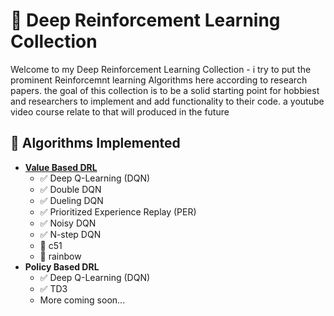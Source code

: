 # 🧠 Deep Reinforcement Learning Collection
Welcome to my Deep Reinforcement Learning Collection -
i try to put the prominent Reinforcemnt learning Algorithms here according to research papers.
the goal of this collection is to be a solid starting point for hobbiest and researchers to implement and add functionality to their code. 
a youtube video course relate to that will produced in the future 


## 🧪 Algorithms Implemented
- [**Value Based DRL**](./ValueBased/)
    - ✅ Deep Q-Learning (DQN)
    - ✅ Double DQN
    - ✅ Dueling DQN
    - ✅ Prioritized Experience Replay (PER)
    - ✅ Noisy DQN
    - ✅ N-step DQN 
    - 🔄 c51
    - 🔄 rainbow
- **Policy Based DRL**
    - ✅ Deep Q-Learning (DQN)
    - ✅ TD3
    - More coming soon...